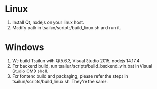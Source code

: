 # Linux
1. Install Qt, nodejs on your linux host.
2. Modify path in tsailun/scripts/build_linux.sh and run it.

# Windows
1. We build Tsailun with Qt5.6.3, Visual Studio 2015, nodejs 14.17.4
2. For backend build, run tsailun/scripts/build_backend_win.bat in Visual Studio CMD shell.
3. For fontend build and packaging, please refer the steps in tsailun/scripts/build_linux.sh. They're the same.